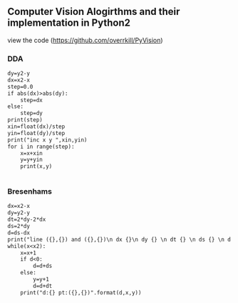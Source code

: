 ## Computer Vision Alogirthms and their implementation in Python2

view the code (https://github.com/overrkill/PyVision)

### DDA

```markdown
dy=y2-y
dx=x2-x
step=0.0
if abs(dx)>abs(dy):
    step=dx
else:
    step=dy
print(step)
xin=float(dx)/step
yin=float(dy)/step
print("inc x y ",xin,yin)
for i in range(step):
    x=x+xin
    y=y+yin
    print(x,y)
   
```

### Bresenhams
```markdown
dx=x2-x
dy=y2-y
dt=2*dy-2*dx
ds=2*dy
d=ds-dx
print("line ({},{}) and ({},{})\n dx {}\n dy {} \n dt {} \n ds {} \n d {}".format(x,y,x2,y2,dx,dy,dt,ds,d))
while(x<x2):
    x=x+1
    if d<0:
        d=d+ds
    else:
        y=y+1
        d=d+dt
    print("d:{} pt:({},{})".format(d,x,y))
    
```
